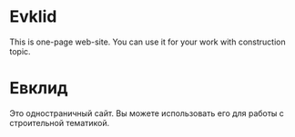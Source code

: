 # Evklid
  This is one-page web-site. You can use it for your work with construction topic.
# Евклид
  Это одностраничный сайт. Вы можете использовать его для работы с строительной тематикой.
